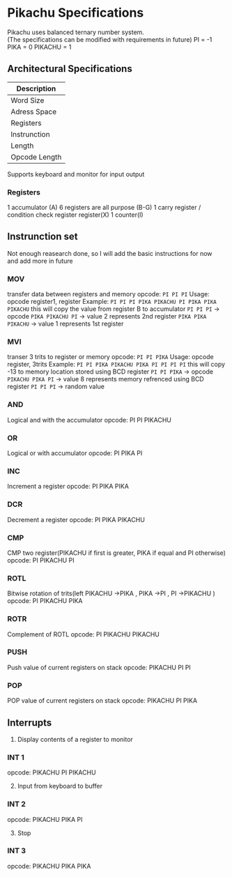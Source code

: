 # Pikachu Specifications
Pikachu uses balanced ternary number system.   
(The specifications can be modified with requirements in future)
PI = -1
PIKA = 0
PIKACHU = 1

## Architectural Specifications

|        Description            |
|-------------------------------|
| Word Size     | 9 trits       |
| Adress Space  | 3^9           |
| Registers     | 9             |
| Instrunction  |               |
| Length        | 9 trits       |
| Opcode Length | 3 trits       |

Supports keyboard and monitor for input output

### Registers
1 accumulator (A)
6 registers are all purpose (B-G)
1 carry register / condition check register register(X)
1 counter(I)

## Instrunction set
Not enough reasearch done, so I will add the basic instructions for now    
and add more in future

### MOV
transfer data between registers and memory
opcode: `PI PI PI`
Usage: opcode register1, register
Example: `PI PI PI PIKA PIKACHU PI PIKA PIKA PIKACHU`
this will copy the value from register B to accumulator
 `PI PI PI` -> opcode
 `PIKA PIKACHU PI` -> value 2 represents 2nd register
 `PIKA PIKA PIKACHU` -> value 1 represents 1st register

### MVI
transer 3 trits to register or memory
opcode: `PI PI PIKA`
Usage: opcode register, 3trits
Example: `PI PI PIKA PIKACHU PIKA PI PI PI PI`
this will copy -13 to memory location stored using BCD register
 `PI PI PIKA` -> opcode
 `PIKACHU PIKA PI` -> value 8 represents memory refrenced using BCD register
 `PI PI PI` -> random value
 
### AND
Logical and with the accumulator
opcode: PI PI PIKACHU

### OR
Logical or with accumulator
opcode: PI PIKA PI

### INC
Increment a register
opcode: PI PIKA PIKA

### DCR
Decrement a register
opcode: PI PIKA PIKACHU

### CMP
CMP two register(PIKACHU  if first is greater, PIKA  if equal and PI  otherwise)
opcode: PI PIKACHU PI

### ROTL
Bitwise rotation of trits(left PIKACHU ->PIKA , PIKA ->PI , PI ->PIKACHU )
opcode: PI PIKACHU PIKA

### ROTR
Complement of ROTL
opcode: PI PIKACHU PIKACHU

### PUSH
Push value of current registers on stack
opcode: PIKACHU PI PI

### POP
POP value of current registers on stack
opcode: PIKACHU PI PIKA

## Interrupts

1. Display contents of a register to monitor
### INT 1
opcode: PIKACHU PI PIKACHU

2. Input from keyboard to buffer
### INT 2
opcode: PIKACHU PIKA PI

3. Stop
### INT 3
opcode: PIKACHU PIKA PIKA
